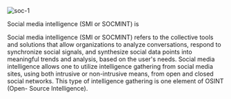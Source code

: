 ![soc-1](https://github.com/Cobra10322/Socigos/assets/93411418/84a8cd0b-d594-42b7-82dd-b2e2b73e1fd1)

Social media intelligence (SMI or SOCMINT) is

Social media intelligence (SMI or SOCMINT) refers to the collective tools and solutions that allow organizations to analyze conversations, respond to synchronize social signals, and synthesize social data points into meaningful trends and analysis, based on the user's needs. Social media intelligence allows one to utilize intelligence gathering from social media sites, using both intrusive or non-intrusive means, from open and closed social networks. This type of intelligence gathering is one element of OSINT (Open- Source Intelligence).
